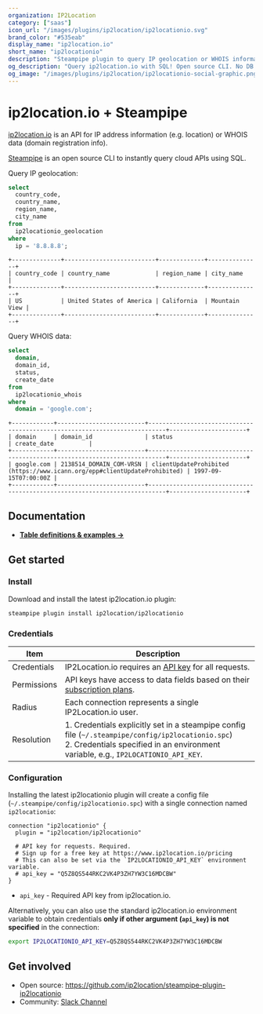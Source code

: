 ```yaml
---
organization: IP2Location
category: ["saas"]
icon_url: "/images/plugins/ip2location/ip2locationio.svg"
brand_color: "#535eab"
display_name: "ip2location.io"
short_name: "ip2locationio"
description: "Steampipe plugin to query IP geolocation or WHOIS information from ip2location.io."
og_description: "Query ip2location.io with SQL! Open source CLI. No DB required."
og_image: "/images/plugins/ip2location/ip2locationio-social-graphic.png"
---
```


# ip2location.io + Steampipe

[ip2location.io](https://ip2location.io) is an API for IP address information (e.g. location) or WHOIS data (domain registration info).

[Steampipe](https://steampipe.io) is an open source CLI to instantly query cloud APIs using SQL.

Query IP geolocation:

```sql
select
  country_code,
  country_name,
  region_name,
  city_name 
from
  ip2locationio_geolocation 
where
  ip = '8.8.8.8';
```

```
+--------------+--------------------------+-------------+---------------+
| country_code | country_name             | region_name | city_name     |
+--------------+--------------------------+-------------+---------------+
| US           | United States of America | California  | Mountain View |
+--------------+--------------------------+-------------+---------------+
```

Query WHOIS data:

```sql
select
  domain,
  domain_id,
  status,
  create_date 
from
  ip2locationio_whois 
where
  domain = 'google.com';
```

```
+------------+-------------------------+---------------------------------------------------------------------------+----------------------+
| domain     | domain_id               | status                                                                    | create_date          |
+------------+-------------------------+---------------------------------------------------------------------------+----------------------+
| google.com | 2138514_DOMAIN_COM-VRSN | clientUpdateProhibited (https://www.icann.org/epp#clientUpdateProhibited) | 1997-09-15T07:00:00Z |
+------------+-------------------------+---------------------------------------------------------------------------+----------------------+
```

## Documentation

- **[Table definitions & examples →](/plugins/ip2location/ip2locationio/tables)**

## Get started

### Install

Download and install the latest ip2location.io plugin:

```sh
steampipe plugin install ip2location/ip2locationio
```

### Credentials

| Item        | Description                                                                                                                                                                                           |
| ----------- | ----------------------------------------------------------------------------------------------------------------------------------------------------------------------------------------------------- |
| Credentials | IP2Location.io requires an [API key](https://www.ip2location.io/pricing) for all requests.                                                                |
| Permissions | API keys have access to data fields based on their [subscription plans](https://www.ip2location.io/pricing).                                                         |
| Radius      | Each connection represents a single IP2Location.io user.                                                                                                                                           |
| Resolution  | 1. Credentials explicitly set in a steampipe config file (`~/.steampipe/config/ip2locationio.spc`)<br />2. Credentials specified in an environment variable, e.g., `IP2LOCATIONIO_API_KEY`. |

### Configuration

Installing the latest ip2locationio plugin will create a config file (`~/.steampipe/config/ip2locationio.spc`) with a single connection named `ip2locationio`:

```hcl
connection "ip2locationio" {
  plugin = "ip2location/ip2locationio"

  # API key for requests. Required.
  # Sign up for a free key at https://www.ip2location.io/pricing
  # This can also be set via the `IP2LOCATIONIO_API_KEY` environment variable.
  # api_key = "Q5Z8QS544RKC2VK4P3ZH7YW3C16MDCBW"
}
```

- `api_key` - Required API key from ip2location.io.

Alternatively, you can also use the standard ip2location.io environment variable to obtain credentials **only if other argument (`api_key`) is not specified** in the connection:

```sh
export IP2LOCATIONIO_API_KEY=Q5Z8QS544RKC2VK4P3ZH7YW3C16MDCBW
```

## Get involved

- Open source: https://github.com/ip2location/steampipe-plugin-ip2locationio
- Community: [Slack Channel](https://steampipe.io/community/join)
